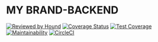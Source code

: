 # MY BRAND-BACKEND

[![Reviewed by Hound](https://img.shields.io/badge/Reviewed_by-Hound-8E64B0.svg)](https://houndci.com)
[![Coverage Status](https://coveralls.io/repos/github/AimePazzo/backend-mybrand/badge.svg?branch=master)](https://coveralls.io/github/AimePazzo/backend-mybrand?branch=master)
[![Test Coverage](https://api.codeclimate.com/v1/badges/c24344cc32d49db69c71/test_coverage)](https://codeclimate.com/github/AimePazzo/backend-mybrand/test_coverage)
[![Maintainability](https://api.codeclimate.com/v1/badges/c24344cc32d49db69c71/maintainability)](https://codeclimate.com/github/AimePazzo/backend-mybrand/maintainability)
[![CircleCI](https://dl.circleci.com/status-badge/img/circleci/QJAmbXvYfbAQp188eYrBVs/Vvmpn6LYc4mVPcKqC97a7k/tree/master.svg?style=svg)](https://dl.circleci.com/status-badge/redirect/circleci/QJAmbXvYfbAQp188eYrBVs/Vvmpn6LYc4mVPcKqC97a7k/tree/master)